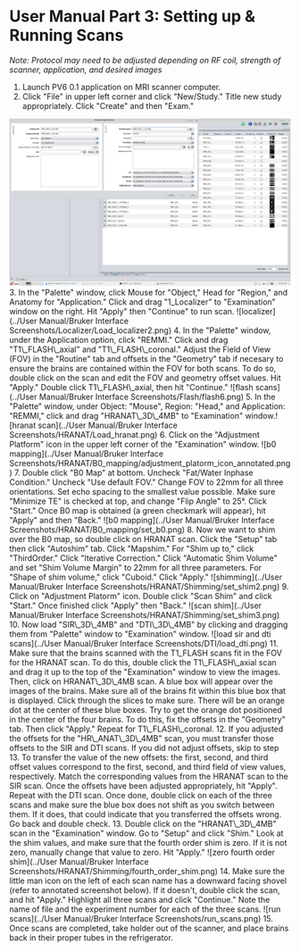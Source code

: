 # User Manual Part 3: Setting up & Running Scans  
*Note: Protocol may need to be adjusted depending on RF coil, strength of scanner, application, and desired images*

1. Launch PV6 0.1 application on MRI scanner computer.
2. Click "File" in upper left corner and click "New/Study." Title new study appropriately. Click "Create" and then "Exam." 
<img src="https://github.com/remmi-toolbox/Documentation/blob/master/03-setting-up-scans/Bruker_Interface_Screenshots/Naming_scan.png" width="510" height="300">
3. In the "Palette" window, click Mouse for "Object," Head for "Region," and Anatomy for "Application." Click and drag "1_Localizer" to "Examination" window on the right. Hit "Apply" then "Continue" to run scan. ![localizer](../User Manual/Bruker Interface Screenshots/Localizer/Load_localizer2.png) 
4. In the "Palette" window, under the Application option, click "REMMI." Click and drag "T1\_FLASH\_axial" and "T1\_FLASH\_coronal." Adjust the Field of View (FOV) in the "Routine" tab and offsets in the "Geometry" tab if necesary to ensure the brains are contained within the FOV for both scans. To do so, double click on the scan and edit the FOV and geometry offset values. Hit "Apply." Double click T1\_FLASH\_axial, then hit "Continue." ![flash scans](../User Manual/Bruker Interface Screenshots/Flash/flash6.png) 
5. In the "Palette" window, under Object: "Mouse", Region: "Head," and Application: "REMMI," click and drag "HRANAT\_3D\_4MB" to "Examination" window.![hranat scan](../User Manual/Bruker Interface Screenshots/HRANAT/Load_hranat.png) 
6. Click on the "Adjustment Platform" icon in the upper left corner of the "Examination" window. ![b0 mapping](../User Manual/Bruker Interface Screenshots/HRANAT/B0_mapping/adjustment_platorm_icon_annotated.png) 
7. Double click "B0 Map" at bottom. Uncheck "Fat/Water Inphase Condition." Uncheck "Use default FOV." Change FOV to 22mm for all three orientations. Set echo spacing to the smallest value possible. Make sure "Minimize TE" is checked at top, and change "Flip Angle" to 25°. Click "Start." Once B0 map is obtained (a green checkmark will appear), hit "Apply" and then "Back." ![b0 mapping](../User Manual/Bruker Interface Screenshots/HRANAT/B0_mapping/set_b0.png) 
8. Now we want to shim over the B0 map, so double click on HRANAT scan. Click the "Setup" tab then click "Autoshim" tab. Click "Mapshim." For "Shim up to," click "ThirdOrder." Click "Iterative Correction." Click "Automatic Shim Volume" and set "Shim Volume Margin" to 22mm for all three parameters. For "Shape of shim volume," click "Cuboid." Click "Apply." ![shimming](../User Manual/Bruker Interface Screenshots/HRANAT/Shimming/set_shim2.png) 
9. Click on "Adjustment Platorm" icon. Double click "Scan Shim" and click "Start." Once finished click "Apply" then "Back." ![scan shim](../User Manual/Bruker Interface Screenshots/HRANAT/Shimming/set_shim3.png)
10. Now load "SIR\_3D\_4MB" and "DTI\_3D\_4MB" by clicking and dragging them from "Palette" window to "Examination" window. ![load sir and dti scans](../User Manual/Bruker Interface Screenshots/DTI/load_dti.png)
11. Make sure that the brains scanned with the T1_FLASH  scans fit in the FOV for the HRANAT scan. To do this, double click the T1\_FLASH\_axial scan and drag it up to the top of the "Examination" window to view the images. Then, click on HRANAT\_3D\_4MB scan. A blue box will appear over the images of the brains. Make sure all of the brains fit within this blue box that is displayed. Click through the slices to make sure. There will be an orange dot at the center of these blue boxes. Try to get the orange dot positioned in the center of the four brains. To do this, fix the offsets in the "Geometry" tab. Then click "Apply." Repeat for T1\_FLASH\_coronal.
12. If you adjusted the offsets for the "HR\_ANAT\_3D\_4MB" scan, you must transfer those offsets to the SIR and DTI scans. If you did not adjust offsets, skip to step 13. To transfer the value of the new offsets: the first, second, and third offset values correspond to the first, second, and third field of view values, respectively. Match the corresponding values from the HRANAT scan to the SIR scan. Once the offsets have been adjusted appropriately, hit "Apply". Repeat with the DTI scan. Once done, double click on each of the three scans and make sure the blue box does not shift as you switch between them. If it does, that could indicate that you transferred the offsets wrong. Go back and double check. 
13. Double click on the "HRANAT\_3D\_4MB" scan in the "Examination" window. Go to "Setup" and click "Shim." Look at the shim values, and make sure that the fourth order shim is zero. If it is not zero, manually change that value to zero. Hit "Apply." ![zero fourth order shim](../User Manual/Bruker Interface Screenshots/HRANAT/Shimming/fourth_order_shim.png)
14. Make sure the little man icon on the left of each scan name has a downward facing shovel (refer to annotated screenshot below). If it doesn't, double click the scan, and hit "Apply." Highlight all three scans and click "Continue." Note the name of file and the experiment number for each of the three scans. ![run scans](../User Manual/Bruker Interface Screenshots/run_scans.png)
15. Once scans are completed, take holder out of the scanner, and place brains back in their proper tubes in the refrigerator. 
